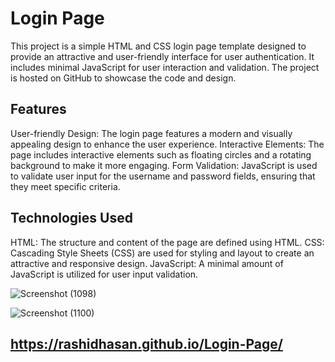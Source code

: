 # Login Page

This project is a simple HTML and CSS login page template designed to provide an attractive and user-friendly interface for user authentication. It includes minimal JavaScript for user interaction and validation. The project is hosted on GitHub to showcase the code and design.

## Features

 User-friendly Design: The login page features a modern and visually appealing design to enhance the user experience.
 Interactive Elements: The page includes interactive elements such as floating circles and a rotating background to make it more engaging.
 Form Validation: JavaScript is used to validate user input for the username and password fields, ensuring that they meet specific criteria.

## Technologies Used

 HTML: The structure and content of the page are defined using HTML.
 CSS: Cascading Style Sheets (CSS) are used for styling and layout to create an attractive and responsive design.
 JavaScript: A minimal amount of JavaScript is utilized for user input validation.

![Screenshot (1098)](https://github.com/RashidHasan/Login-Page/assets/136935583/9907c5b6-53a3-4f88-973d-c55fc0e036b5)

![Screenshot (1100)](https://github.com/RashidHasan/Login-Page/assets/136935583/9fdc645c-da53-4d6c-a90f-e29f924545fc)

## https://rashidhasan.github.io/Login-Page/
